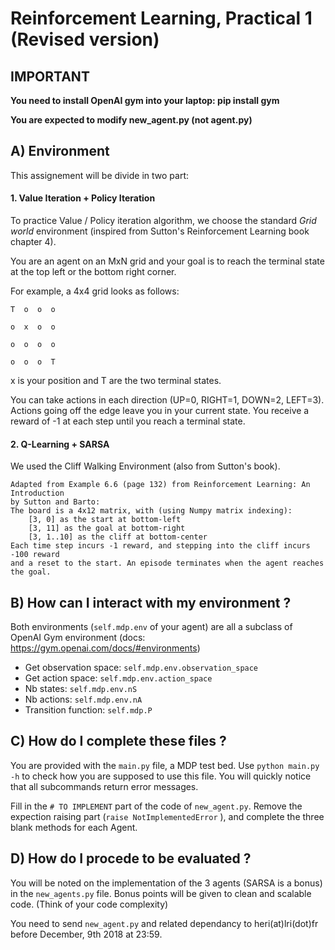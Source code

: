 # Reinforcement Learning, Practical 1 (Revised version)

## IMPORTANT
**You need to install OpenAI gym into your laptop: pip install gym**


**You are expected to modify new_agent.py (not agent.py)**

## A) Environment

This assignement will be divide in two part:

#### 1. Value Iteration + Policy Iteration
To practice Value / Policy iteration algorithm, we choose the
standard *Grid world* environment (inspired from Sutton's Reinforcement Learning book chapter 4).

You are an agent on an MxN grid and your goal is to reach the terminal
state at the top left or the bottom right corner.

For example, a 4x4 grid looks as follows:

    T  o  o  o
    
    o  x  o  o
    
    o  o  o  o
    
    o  o  o  T

x is your position and T are the two terminal states.

You can take actions in each direction (UP=0, RIGHT=1, DOWN=2, LEFT=3).
Actions going off the edge leave you in your current state.
You receive a reward of -1 at each step until you reach a terminal state.

#### 2. Q-Learning + SARSA
We used the Cliff Walking Environment (also from Sutton's book).

    Adapted from Example 6.6 (page 132) from Reinforcement Learning: An Introduction
    by Sutton and Barto:
    The board is a 4x12 matrix, with (using Numpy matrix indexing):
        [3, 0] as the start at bottom-left
        [3, 11] as the goal at bottom-right
        [3, 1..10] as the cliff at bottom-center
    Each time step incurs -1 reward, and stepping into the cliff incurs -100 reward
    and a reset to the start. An episode terminates when the agent reaches the goal.


## B) How can I interact with my environment ?
Both environments (`self.mdp.env` of your agent) are all a subclass of OpenAI 
Gym environment (docs: https://gym.openai.com/docs/#environments)
* Get observation space: `self.mdp.env.observation_space`
* Get action space: `self.mdp.env.action_space`
* Nb states: `self.mdp.env.nS`
* Nb actions: `self.mdp.env.nA`
* Transition function: `self.mdp.P`



## C) How do I complete these files ?

You are provided with the `main.py` file, a MDP test bed. Use `python main.py -h`
to check how you are supposed to use this file. You will quickly notice that all
subcommands return error messages.

Fill in the `# TO IMPLEMENT` part of the
code of `new_agent.py`. Remove the expection raising part (`raise NotImplementedError` ), and
complete the three blank methods for each Agent.


## D) How do I procede to be evaluated ?

You will be noted on the implementation of the 3 agents (SARSA is a bonus) in the `new_agents.py` file.
Bonus points will be given to clean and scalable code.
(Think of your code complexity)

You need to send `new_agent.py` and related dependancy to heri(at)lri(dot)fr
before December, 9th 2018 at 23:59.

